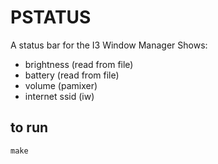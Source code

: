 # PSTATUS

A status bar for the I3 Window Manager
Shows:
- brightness (read from file)
- battery (read from file)
- volume (pamixer)
- internet ssid (iw)

## to run

```
make
```